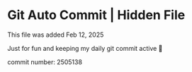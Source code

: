 # Git Auto Commit | Hidden File

This file was added Feb 12, 2025

Just for fun and keeping my daily git commit active 🤪

commit number: 2505138
